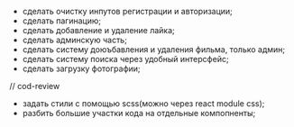 - сделать очистку инпутов регистрации и авторизации;
- сделать пагинацию;
- сделать добавление и удаление лайка;
- сделать админскую часть;
- сделать систему доюъбавления и удаления фильма, только админ;
- сделать систему поиска через удобный интерсфейс;
- сделать загрузку фотографии;

// cod-review
- задать стили с помощью scss(можно через react module css);
- разбить большие участки кода на отдельные компопненты;

